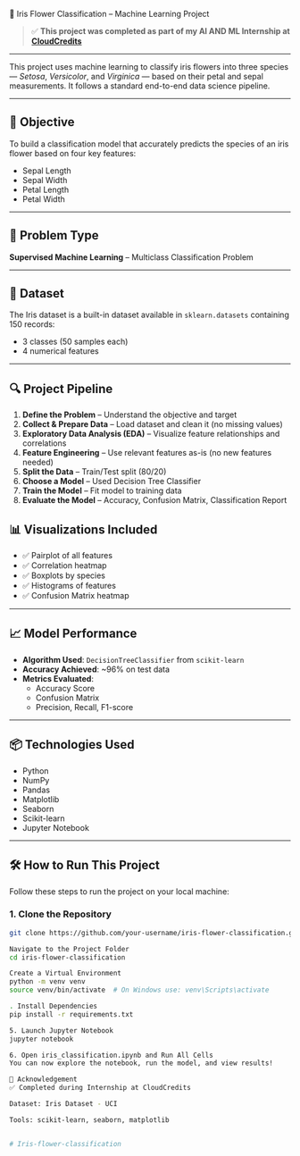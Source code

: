 🌸 Iris Flower Classification – Machine Learning Project

> ✅ **This project was completed as part of my AI AND ML Internship at [CloudCredits](https://cloudcredits.in/)**

---

This project uses machine learning to classify iris flowers into three species — *Setosa*, *Versicolor*, and *Virginica* — based on their petal and sepal measurements. It follows a standard end-to-end data science pipeline.

---

## 📌 Objective

To build a classification model that accurately predicts the species of an iris flower based on four key features:
- Sepal Length
- Sepal Width
- Petal Length
- Petal Width

---

## 🧠 Problem Type

**Supervised Machine Learning** – Multiclass Classification Problem

---

## 📁 Dataset

The Iris dataset is a built-in dataset available in `sklearn.datasets` containing 150 records:
- 3 classes (50 samples each)
- 4 numerical features

---

## 🔍 Project Pipeline

1. **Define the Problem** – Understand the objective and target  
2. **Collect & Prepare Data** – Load dataset and clean it (no missing values)  
3. **Exploratory Data Analysis (EDA)** – Visualize feature relationships and correlations  
4. **Feature Engineering** – Use relevant features as-is (no new features needed)  
5. **Split the Data** – Train/Test split (80/20)  
6. **Choose a Model** – Used Decision Tree Classifier  
7. **Train the Model** – Fit model to training data  
8. **Evaluate the Model** – Accuracy, Confusion Matrix, Classification Report  


## 📊 Visualizations Included

- ✅ Pairplot of all features  
- ✅ Correlation heatmap  
- ✅ Boxplots by species  
- ✅ Histograms of features  
- ✅ Confusion Matrix heatmap  

---

## 📈 Model Performance

- **Algorithm Used**: `DecisionTreeClassifier` from `scikit-learn`  
- **Accuracy Achieved**: ~96% on test data  
- **Metrics Evaluated**:
  - Accuracy Score  
  - Confusion Matrix  
  - Precision, Recall, F1-score  

---

## 📦 Technologies Used

- Python  
- NumPy  
- Pandas  
- Matplotlib  
- Seaborn  
- Scikit-learn  
- Jupyter Notebook  

---

## 🛠️ How to Run This Project

Follow these steps to run the project on your local machine:

### 1. Clone the Repository
```bash
git clone https://github.com/your-username/iris-flower-classification.git

Navigate to the Project Folder
cd iris-flower-classification

Create a Virtual Environment
python -m venv venv
source venv/bin/activate  # On Windows use: venv\Scripts\activate

. Install Dependencies
pip install -r requirements.txt

5. Launch Jupyter Notebook
jupyter notebook

6. Open iris_classification.ipynb and Run All Cells
You can now explore the notebook, run the model, and view results!

🌟 Acknowledgement
✅ Completed during Internship at CloudCredits

Dataset: Iris Dataset - UCI

Tools: scikit-learn, seaborn, matplotlib


# Iris-flower-classification
